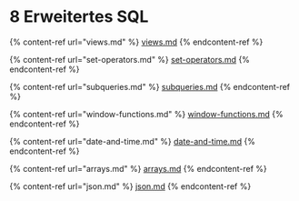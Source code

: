 # 8 Erweitertes SQL

{% content-ref url="views.md" %}
[views.md](views.md)
{% endcontent-ref %}

{% content-ref url="set-operators.md" %}
[set-operators.md](set-operators.md)
{% endcontent-ref %}

{% content-ref url="subqueries.md" %}
[subqueries.md](subqueries.md)
{% endcontent-ref %}

{% content-ref url="window-functions.md" %}
[window-functions.md](window-functions.md)
{% endcontent-ref %}

{% content-ref url="date-and-time.md" %}
[date-and-time.md](date-and-time.md)
{% endcontent-ref %}

{% content-ref url="arrays.md" %}
[arrays.md](arrays.md)
{% endcontent-ref %}

{% content-ref url="json.md" %}
[json.md](json.md)
{% endcontent-ref %}
